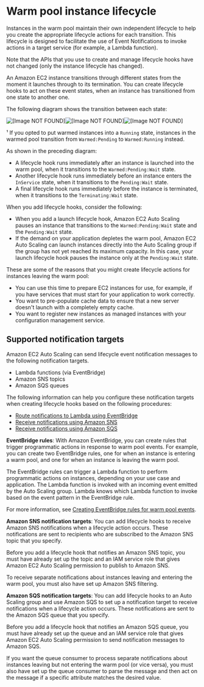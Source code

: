 # Warm pool instance lifecycle<a name="warm-pool-instance-lifecycle"></a>

Instances in the warm pool maintain their own independent lifecycle to help you create the appropriate lifecycle actions for each transition\. This lifecycle is designed to facilitate the use of Event Notifications to invoke actions in a target service \(for example, a Lambda function\)\. 

Note that the APIs that you use to create and manage lifecycle hooks have not changed \(only the instance lifecycle has changed\)\.

An Amazon EC2 instance transitions through different states from the moment it launches through to its termination\. You can create lifecycle hooks to act on these event states, when an instance has transitioned from one state to another one\.

The following diagram shows the transition between each state:

![\[Image NOT FOUND\]](http://docs.aws.amazon.com/autoscaling/ec2/userguide/images/warm-pools-lifecycle-diagram.png)![\[Image NOT FOUND\]](http://docs.aws.amazon.com/autoscaling/ec2/userguide/)![\[Image NOT FOUND\]](http://docs.aws.amazon.com/autoscaling/ec2/userguide/)

¹ If you opted to put warmed instances into a `Running` state, instances in the warmed pool transition from `Warmed:Pending` to `Warmed:Running` instead\.

As shown in the preceding diagram:
+ A lifecycle hook runs immediately after an instance is launched into the warm pool, when it transitions to the `Warmed:Pending:Wait` state\. 
+ Another lifecycle hook runs immediately before an instance enters the `InService` state, when it transitions to the `Pending:Wait` state\.
+ A final lifecycle hook runs immediately before the instance is terminated, when it transitions to the `Terminating:Wait` state\.

When you add lifecycle hooks, consider the following:
+ When you add a launch lifecycle hook, Amazon EC2 Auto Scaling pauses an instance that transitions to the `Warmed:Pending:Wait` state and the `Pending:Wait` state\.
+ If the demand on your application depletes the warm pool, Amazon EC2 Auto Scaling can launch instances directly into the Auto Scaling group if the group has not yet reached its maximum capacity\. In this case, your launch lifecycle hook pauses the instance only at the `Pending:Wait` state\.

These are some of the reasons that you might create lifecycle actions for instances leaving the warm pool:
+ You can use this time to prepare EC2 instances for use, for example, if you have services that must start for your application to work correctly\.
+ You want to pre\-populate cache data to ensure that a new server doesn't launch with a completely empty cache\.
+ You want to register new instances as managed instances with your configuration management service\.

## Supported notification targets<a name="warm-pools-supported-notification-targets"></a>

Amazon EC2 Auto Scaling can send lifecycle event notification messages to the following notification targets\.
+ Lambda functions \(via EventBridge\)
+ Amazon SNS topics 
+ Amazon SQS queues 

The following information can help you configure these notification targets when creating lifecycle hooks based on the following procedures:
+ [Route notifications to Lambda using EventBridge](configuring-lifecycle-hook-notifications.md#cloudwatch-events-notification)
+ [Receive notifications using Amazon SNS](configuring-lifecycle-hook-notifications.md#sns-notifications)
+ [Receive notifications using Amazon SQS](configuring-lifecycle-hook-notifications.md#sqs-notifications)

**EventBridge rules**: With Amazon EventBridge, you can create rules that trigger programmatic actions in response to warm pool events\. For example, you can create two EventBridge rules, one for when an instance is entering a warm pool, and one for when an instance is leaving the warm pool\. 

The EventBridge rules can trigger a Lambda function to perform programmatic actions on instances, depending on your use case and application\. The Lambda function is invoked with an incoming event emitted by the Auto Scaling group\. Lambda knows which Lambda function to invoke based on the event pattern in the EventBridge rule\. 

For more information, see [Creating EventBridge rules for warm pool events](warm-pool-events-eventbridge-rules.md)\.

**Amazon SNS notification targets**: You can add lifecycle hooks to receive Amazon SNS notifications when a lifecycle action occurs\. These notifications are sent to recipients who are subscribed to the Amazon SNS topic that you specify\. 

Before you add a lifecycle hook that notifies an Amazon SNS topic, you must have already set up the topic and an IAM service role that gives Amazon EC2 Auto Scaling permission to publish to Amazon SNS\. 

To receive separate notifications about instances leaving and entering the warm pool, you must also have set up Amazon SNS filtering\.

**Amazon SQS notification targets**: You can add lifecycle hooks to an Auto Scaling group and use Amazon SQS to set up a notification target to receive notifications when a lifecycle action occurs\. These notifications are sent to the Amazon SQS queue that you specify\. 

Before you add a lifecycle hook that notifies an Amazon SQS queue, you must have already set up the queue and an IAM service role that gives Amazon EC2 Auto Scaling permission to send notification messages to Amazon SQS\. 

If you want the queue consumer to process separate notifications about instances leaving but not entering the warm pool \(or vice versa\), you must also have set up the queue consumer to parse the message and then act on the message if a specific attribute matches the desired value\.